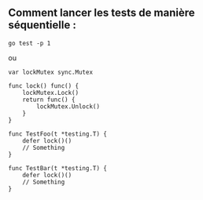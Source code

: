 ## Comment lancer les tests de manière séquentielle : 

`go test -p 1`

ou

```
var lockMutex sync.Mutex

func lock() func() {
	lockMutex.Lock()
	return func() {
		lockMutex.Unlock()
	}
}

func TestFoo(t *testing.T) {
	defer lock()()
	// Something
}

func TestBar(t *testing.T) {
	defer lock()()
	// Something
}
```
